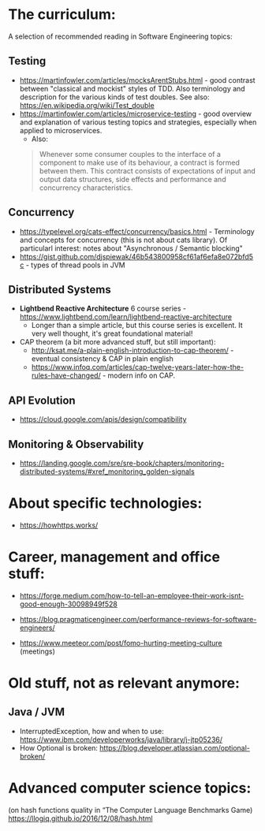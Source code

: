 
# The curriculum:
A selection of recommended reading in Software Engineering topics:

## Testing
 * https://martinfowler.com/articles/mocksArentStubs.html - good contrast between "classical and mockist" styles of TDD.
 Also terminology and description for the various kinds of test doubles. See also: https://en.wikipedia.org/wiki/Test_double
 * https://martinfowler.com/articles/microservice-testing - good overview and explanation of various testing topics and strategies, especially when applied to microservices.
   * Also: 
   > Whenever some consumer couples to the interface of a component to make use of its behaviour, a contract is formed between them. This contract consists of expectations of input and output data structures, side effects and performance and concurrency characteristics. 

## Concurrency
 * https://typelevel.org/cats-effect/concurrency/basics.html - Terminology and concepts for concurrency (this is not about cats library). Of particularl interest: notes about "Asynchronous / Semantic blocking"
 * https://gist.github.com/djspiewak/46b543800958cf61af6efa8e072bfd5c - types of thread pools in JVM   

## Distributed Systems
 * **Lightbend Reactive Architecture** 6 course series - https://www.lightbend.com/learn/lightbend-reactive-architecture
   * Longer than a simple article, but this course series is excellent. It very well thought, it's great foundational material!
 * CAP theorem (a bit more advanced stuff, but still important):
   * http://ksat.me/a-plain-english-introduction-to-cap-theorem/ - eventual consistency & CAP in plain english
   * https://www.infoq.com/articles/cap-twelve-years-later-how-the-rules-have-changed/ - modern info on CAP.


## API Evolution
 * https://cloud.google.com/apis/design/compatibility

## Monitoring & Observability

 * https://landing.google.com/sre/sre-book/chapters/monitoring-distributed-systems/#xref_monitoring_golden-signals

 
# About specific technologies:
 
 * https://howhttps.works/


# Career, management and office stuff:
* https://forge.medium.com/how-to-tell-an-employee-their-work-isnt-good-enough-30098949f528
* https://blog.pragmaticengineer.com/performance-reviews-for-software-engineers/

* https://www.meeteor.com/post/fomo-hurting-meeting-culture (meetings)


# Old stuff, not as relevant anymore:

## Java / JVM
 * InterruptedException, how and when to use: https://www.ibm.com/developerworks/java/library/j-jtp05236/
 * How Optional is broken: https://blog.developer.atlassian.com/optional-broken/

# Advanced computer science topics:
(on hash functions quality in “The Computer Language Benchmarks Game)
https://llogiq.github.io/2016/12/08/hash.html 
